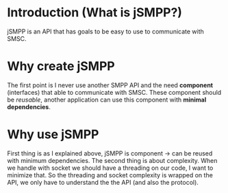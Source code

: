 # Introduction (What is jSMPP?) #

jSMPP is an API that has goals to be easy to use to communicate with SMSC.


# Why create jSMPP #

The first point is I never use another SMPP API and the need **component** (interfaces) that able to communicate with SMSC. These component should be _reusable_, another application can use this component with **minimal dependencies**.

# Why use jSMPP #

First thing is as I explained above, jSMPP is component -> can be reused with minimum dependencies. The second thing is about complexity. When we handle with socket we should have a threading on our code, I want to minimize that. So the threading and socket complexity is wrapped on the API, we only have to understand the the API (and also the protocol).
